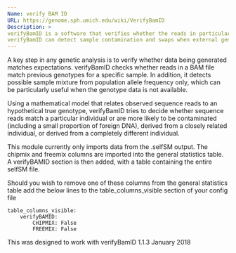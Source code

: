 ```yaml
---
Name: verify BAM ID
URL: https://genome.sph.umich.edu/wiki/VerifyBamID
Description: >
verifyBamID is a software that verifies whether the reads in particular file match previously known genotypes for an individual (or group of individuals), and checks whether the reads are contaminated as a mixture of two samples. 
verifyBamID can detect sample contamination and swaps when external genotypes are available. When external genotypes are not available, verifyBamID still robustly detects sample swaps.
---
```

A key step in any genetic analysis is to verify whether data being generated matches expectations. verifyBamID checks whether reads in a BAM file match previous genotypes for a specific sample. In addition, it detects possible sample mixture from population allele frequency only, which can be particularly useful when the genotype data is not available.

Using a mathematical model that relates observed sequence reads to an hypothetical true genotype, verifyBamID tries to decide whether sequence reads match a particular individual or are more likely to be contaminated (including a small proportion of foreign DNA), derived from a closely related individual, or derived from a completely different individual.

This module currently only imports data from the .selfSM output.
The chipmix and freemix columns are imported into the general statistics table.
A verifyBAMID section is then added, with a table containing the entire selfSM file.

Should you wish to remove one of these columns from the general statistics table add the below lines to the table_columns_visible section of your config file 

    table_columns_visible:
        verifyBAMID:
            CHIPMIX: False
            FREEMIX: False



This was designed to work with verifyBamID 1.1.3 January 2018
